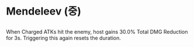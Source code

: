 # Mendeleev (중)

##

When Charged ATKs hit the enemy, host gains 30.0% Total DMG Reduction for 3s. Triggering this again resets the duration.
